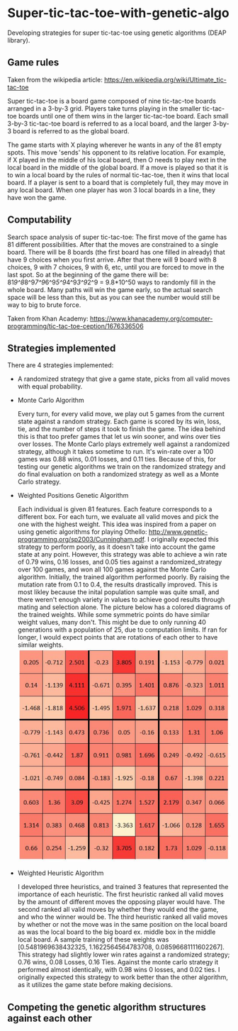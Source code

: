 # Super-tic-tac-toe-with-genetic-algo
Developing strategies for super tic-tac-toe using genetic algorithms (DEAP library).


## Game rules

Taken from the wikipedia article: https://en.wikipedia.org/wiki/Ultimate_tic-tac-toe

Super tic-tac-toe is a board game composed of nine tic-tac-toe boards arranged in a 3-by-3 grid. Players take turns playing in the smaller tic-tac-toe boards until one of them wins in the larger tic-tac-toe board. Each small 3-by-3 tic-tac-toe board is referred to as a local board, and the larger 3-by-3 board is referred to as the global board.

The game starts with X playing wherever he wants in any of the 81 empty spots. This move 'sends' his opponent to its relative location. For example, if X played in the middle of his local board, then O needs to play next in the local board in the middle of the global board.
If a move is played so that it is to win a local board by the rules of normal tic-tac-toe, then it wins that local board. If a player is sent to a board that is completely full, they may move in any local board. When one player has won 3 local boards in a line, they have won the game.

## Computability

Search space analysis of super tic-tac-toe:
The first move of the game has 81 different possibilities. After that the moves are constrained to a single board. There will be 8 boards (the first board has one filled in already) that have 9 choices when you first arrive. After that there will 9 board with 8 choices, 9 with 7 choices, 9 with 6, etc, until you are forced to move in the last spot. So at the beginning of the game there will be: 81*9^8*8^9*7^9*6^9*5^9*4^9*3^9*2^9 = 9.8*10^50 ways to randomly fill in the whole board. Many paths will win the game early, so the actual search space will be less than this, but as you can see the number would still be way to big to brute force.

Taken from Khan Academy: https://www.khanacademy.org/computer-programming/tic-tac-toe-ception/1676336506

## Strategies implemented
There are 4 strategies implemented:
* A randomized strategy that give a game state, picks from all valid moves with equal probability. 
* Monte Carlo Algorithm

    Every turn, for every valid move, we play out 5 games from the current state against a random strategy. Each game is scored by its win, loss, tie, and the number of steps it took to finish the game. The idea behind this is that too prefer games that let us win sooner, and wins over ties over losses.
    The Monte Carlo plays extremely well against a randomized strategy, although it takes sometime to run. It's win-rate over a 100 games was 0.88 wins, 0.01 losses, and 0.11 ties. Because of this, for testing our genetic algorithms we train on the randomized strategy and do final evaluation on both a randomized strategy as well as a Monte Carlo strategy.
* Weighted Positions Genetic Algorithm 

    Each individual is given 81 features. Each feature corresponds to a different box. For each turn, we evaluate all valid moves and pick the one with the highest weight. This idea was inspired from a paper on using genetic algorithms for playing Othello: http://www.genetic-programming.org/sp2003/Cunningham.pdf. I originally expected this strategy to perform poorly, as it doesn't take into account the game state at any point. However, this strategy was able to achieve a win rate of 0.79 wins, 0.16 losses, and 0.05 ties against a randomized_strategy over 100 games, and won all 100 games against the Monte Carlo algorithm. Initially, the trained algorithm performed poorly. By raising the mutation rate from 0.1 to 0.4, the results drastically improved. This is most likley because the inital population sample was quite small, and there weren't enough variety in values to achieve good results through mating and selection alone. The picture below has a colored diagrams of the trained weights. While some symmetric points do have similar weight values, many don't. This might be due to only running 40 generations with a population of 25, due to computation limits. If ran for longer, I would expect points that are rotations of each other to have similar weights.
  ![Alt text](/weighted_pos.JPG?raw=true "Weighted Positions")
* Weighted Heuristic Algorithm

    I developed three heuristics, and trained 3 features that represented the importance of each heuristic. The first heuristic ranked all valid moves by the amount of different moves the opposing player would have. The second ranked all valid moves by whether they would end the game, and who the winner would be. The third heuristic ranked all valid moves by whether or not the move was in the same position on the local board as was the local board to the big board ex. middle box in the middle local board. A sample training of these weights was [0.5481969638432325, 1.1622564564783708, 0.08596681111602267]. This strategy had slightly lower win rates against a randomized strategy; 0.76 wins, 0.08 Losses, 0.16 Ties. Against the monte carlo strategy it performed almost identically, with 0.98 wins 0 losses, and 0.02 ties. I originally expected this strategy to work better than the other algorithm, as it utilizes the game state before making decisions. 
    
## Competing the genetic algorithm structures against each other




